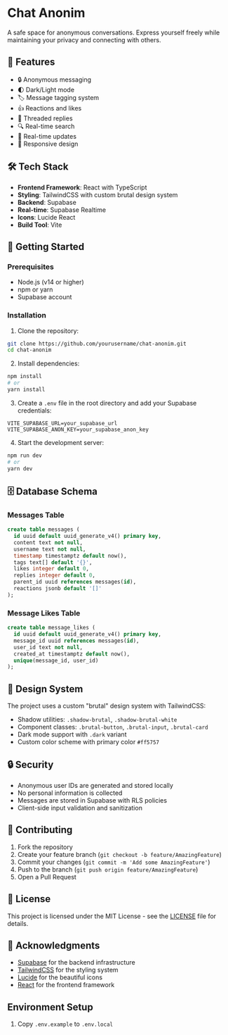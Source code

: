 # Chat Anonim

A safe space for anonymous conversations. Express yourself freely while maintaining your privacy and connecting with others.

## 🌟 Features

- 🔒 Anonymous messaging
- 🌓 Dark/Light mode
- 🏷️ Message tagging system
- 👍 Reactions and likes
- 💬 Threaded replies
- 🔍 Real-time search
- 🚀 Real-time updates
- 📱 Responsive design

## 🛠️ Tech Stack

- **Frontend Framework**: React with TypeScript
- **Styling**: TailwindCSS with custom brutal design system
- **Backend**: Supabase
- **Real-time**: Supabase Realtime
- **Icons**: Lucide React
- **Build Tool**: Vite

## 🚀 Getting Started

### Prerequisites

- Node.js (v14 or higher)
- npm or yarn
- Supabase account

### Installation

1. Clone the repository:
```bash
git clone https://github.com/yourusername/chat-anonim.git
cd chat-anonim
```

2. Install dependencies:
```bash
npm install
# or
yarn install
```

3. Create a `.env` file in the root directory and add your Supabase credentials:
```env
VITE_SUPABASE_URL=your_supabase_url
VITE_SUPABASE_ANON_KEY=your_supabase_anon_key
```

4. Start the development server:
```bash
npm run dev
# or
yarn dev
```

## 🗄️ Database Schema

### Messages Table
```sql
create table messages (
  id uuid default uuid_generate_v4() primary key,
  content text not null,
  username text not null,
  timestamp timestamptz default now(),
  tags text[] default '{}',
  likes integer default 0,
  replies integer default 0,
  parent_id uuid references messages(id),
  reactions jsonb default '[]'
);
```

### Message Likes Table
```sql
create table message_likes (
  id uuid default uuid_generate_v4() primary key,
  message_id uuid references messages(id),
  user_id text not null,
  created_at timestamptz default now(),
  unique(message_id, user_id)
);
```

## 🎨 Design System

The project uses a custom "brutal" design system with TailwindCSS:

- Shadow utilities: `.shadow-brutal`, `.shadow-brutal-white`
- Component classes: `.brutal-button`, `.brutal-input`, `.brutal-card`
- Dark mode support with `.dark` variant
- Custom color scheme with primary color `#ff5757`

## 🔒 Security

- Anonymous user IDs are generated and stored locally
- No personal information is collected
- Messages are stored in Supabase with RLS policies
- Client-side input validation and sanitization

## 🤝 Contributing

1. Fork the repository
2. Create your feature branch (`git checkout -b feature/AmazingFeature`)
3. Commit your changes (`git commit -m 'Add some AmazingFeature'`)
4. Push to the branch (`git push origin feature/AmazingFeature`)
5. Open a Pull Request

## 📝 License

This project is licensed under the MIT License - see the [LICENSE](LICENSE) file for details.

## 🙏 Acknowledgments

- [Supabase](https://supabase.io/) for the backend infrastructure
- [TailwindCSS](https://tailwindcss.com/) for the styling system
- [Lucide](https://lucide.dev/) for the beautiful icons
- [React](https://reactjs.org/) for the frontend framework

## Environment Setup

1. Copy `.env.example` to `.env.local`

